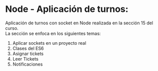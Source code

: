 # Node - Aplicación de turnos:

Aplicación de turnos con socket en Node realizada en la sección 15 del curso.  
La sección se enfoca en los siguientes temas:

1. Aplicar sockets en un proyecto real
2. Clases del ES6
3. Asignar tickets
4. Leer Tickets
5. Notificaciones
